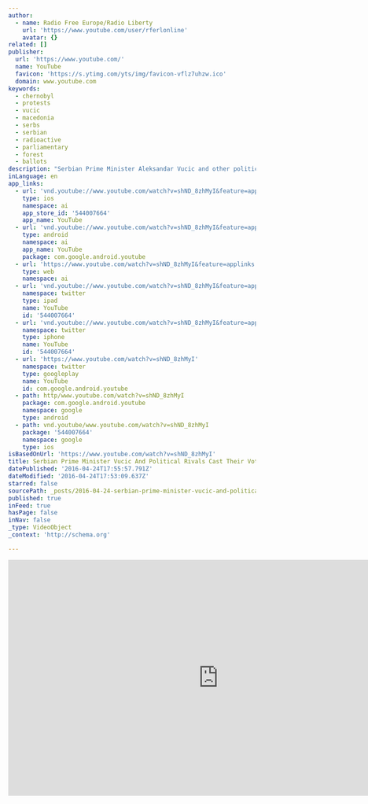 ```yaml
---
author:
  - name: Radio Free Europe/Radio Liberty
    url: 'https://www.youtube.com/user/rferlonline'
    avatar: {}
related: []
publisher:
  url: 'https://www.youtube.com/'
  name: YouTube
  favicon: 'https://s.ytimg.com/yts/img/favicon-vflz7uhzw.ico'
  domain: www.youtube.com
keywords:
  - chernobyl
  - protests
  - vucic
  - macedonia
  - serbs
  - serbian
  - radioactive
  - parliamentary
  - forest
  - ballots
description: "Serbian Prime Minister Aleksandar Vucic and other political leaders marked their ballots in parliamentary elections on April 24. Vucic asked Serbian voters to endorse his drive toward the European Union while maintaining close ties with Russia. (RFE/RL's Balkan Service) Originally published at - http://www.rferl.org/media/video/serbian-pm-vucic-and-rivals-cast-ballots/27693983.html"
inLanguage: en
app_links:
  - url: 'vnd.youtube://www.youtube.com/watch?v=shND_8zhMyI&feature=applinks'
    type: ios
    namespace: ai
    app_store_id: '544007664'
    app_name: YouTube
  - url: 'vnd.youtube://www.youtube.com/watch?v=shND_8zhMyI&feature=applinks'
    type: android
    namespace: ai
    app_name: YouTube
    package: com.google.android.youtube
  - url: 'https://www.youtube.com/watch?v=shND_8zhMyI&feature=applinks'
    type: web
    namespace: ai
  - url: 'vnd.youtube://www.youtube.com/watch?v=shND_8zhMyI&feature=applinks'
    namespace: twitter
    type: ipad
    name: YouTube
    id: '544007664'
  - url: 'vnd.youtube://www.youtube.com/watch?v=shND_8zhMyI&feature=applinks'
    namespace: twitter
    type: iphone
    name: YouTube
    id: '544007664'
  - url: 'https://www.youtube.com/watch?v=shND_8zhMyI'
    namespace: twitter
    type: googleplay
    name: YouTube
    id: com.google.android.youtube
  - path: http/www.youtube.com/watch?v=shND_8zhMyI
    package: com.google.android.youtube
    namespace: google
    type: android
  - path: vnd.youtube/www.youtube.com/watch?v=shND_8zhMyI
    package: '544007664'
    namespace: google
    type: ios
isBasedOnUrl: 'https://www.youtube.com/watch?v=shND_8zhMyI'
title: Serbian Prime Minister Vucic And Political Rivals Cast Their Votes
datePublished: '2016-04-24T17:55:57.791Z'
dateModified: '2016-04-24T17:53:09.637Z'
starred: false
sourcePath: _posts/2016-04-24-serbian-prime-minister-vucic-and-political-rivals-cast-their.md
published: true
inFeed: true
hasPage: false
inNav: false
_type: VideoObject
_context: 'http://schema.org'

---
```

<iframe src="https://cdn.embedly.com/widgets/media.html?src=https%3A%2F%2Fwww.youtube.com%2Fembed%2FshND_8zhMyI%3Ffeature%3Doembed&amp;url=https%3A%2F%2Fwww.youtube.com%2Fwatch%3Fv%3DshND_8zhMyI&amp;image=https%3A%2F%2Fi.ytimg.com%2Fvi%2FshND_8zhMyI%2Fhqdefault.jpg&amp;key=b7d04c9b404c499eba89ee7072e1c4f7&amp;type=text%2Fhtml&amp;schema=youtube" width="854" height="480" scrolling="no" frameborder="0" allowfullscreen="" style=""></iframe>